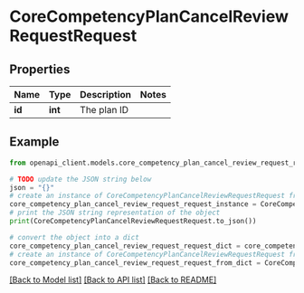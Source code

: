 # CoreCompetencyPlanCancelReviewRequestRequest


## Properties

Name | Type | Description | Notes
------------ | ------------- | ------------- | -------------
**id** | **int** | The plan ID | 

## Example

```python
from openapi_client.models.core_competency_plan_cancel_review_request_request import CoreCompetencyPlanCancelReviewRequestRequest

# TODO update the JSON string below
json = "{}"
# create an instance of CoreCompetencyPlanCancelReviewRequestRequest from a JSON string
core_competency_plan_cancel_review_request_request_instance = CoreCompetencyPlanCancelReviewRequestRequest.from_json(json)
# print the JSON string representation of the object
print(CoreCompetencyPlanCancelReviewRequestRequest.to_json())

# convert the object into a dict
core_competency_plan_cancel_review_request_request_dict = core_competency_plan_cancel_review_request_request_instance.to_dict()
# create an instance of CoreCompetencyPlanCancelReviewRequestRequest from a dict
core_competency_plan_cancel_review_request_request_from_dict = CoreCompetencyPlanCancelReviewRequestRequest.from_dict(core_competency_plan_cancel_review_request_request_dict)
```
[[Back to Model list]](../README.md#documentation-for-models) [[Back to API list]](../README.md#documentation-for-api-endpoints) [[Back to README]](../README.md)


